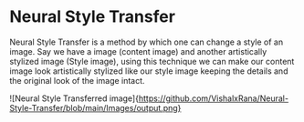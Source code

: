 # Neural Style Transfer 
Neural Style Transfer is a method by which one can change a style of an image. Say we have a image (content image) and another artistically stylized image (Style image), using this technique we can make our content image look artistically stylized like our style image keeping the details and the original look of the image intact. 

![Neural Style Transferred image]{https://github.com/VishalxRana/Neural-Style-Transfer/blob/main/Images/output.png}